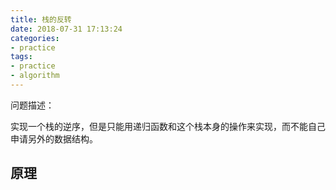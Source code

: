 ```yaml
---
title: 栈的反转
date: 2018-07-31 17:13:24
categories:
- practice
tags:
- practice
- algorithm
---
```

问题描述：

实现一个栈的逆序，但是只能用递归函数和这个栈本身的操作来实现，而不能自己申请另外的数据结构。

<!-- more -->

## 原理


